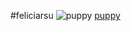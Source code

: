 #feliciarsu
![puppy](https://images.app.goo.gl/AdMNTA7AWtSHAifu7>)
[puppy](https://images.app.goo.gl/AdMNTA7AWtSHAifu7)
